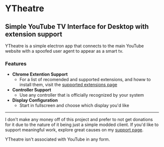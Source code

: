 # YTheatre

## Simple YouTube TV Interface for Desktop with extension support

YTheatre is a simple electron app that connects to the main YouTube website with a spoofed user agent to appear as a smart tv.

### Features

- **Chrome Extention Support**
  - For a list of recomended and supported extensions, and howw to install them, visit the [supported extensions page](https://www.ytheatre.com/extensions)
- **Controller Support**
  - Use any controller that is officially recognized by your system
- **Display Configuration**
  - Start in fullscreen and choose which display you'd like

---

I don't make any money off of this project and prefer to not get donations for it due to the nature of it being just a simple modded client. If you'd like to support meaningful work, explore great causes on my [support page](https://ehazel.com/support).

YTheatre isn't associated with YouTube in any form.
